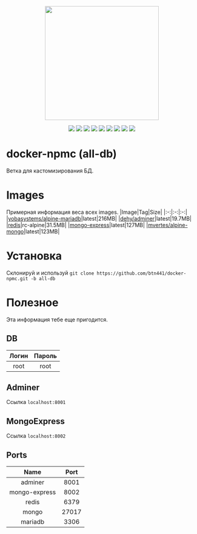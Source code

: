 <p align="center">
  <img src="https://raw.githubusercontent.com/btn441/docker-npmc/mariadb/banner.png" width="300"/>
</p>
<p align="center">
  <a href="https://rocketfirm.com"><img src="https://img.shields.io/badge/rocketfirm-site-red"/></a>
  <img src="https://img.shields.io/github/license/btn441/docker-npmc"/>
  <img src="https://img.shields.io/github/repo-size/btn441/docker-npmc"/>
  <img src="https://img.shields.io/badge/docker--compose-v3.7-blueviolet"/>
  <img src="https://img.shields.io/badge/mariadb-alpine-blueviolet"/>
  <img src="https://img.shields.io/badge/mongo-alpine-blueviolet"/>
  <img src="https://img.shields.io/badge/redis-alpine-blueviolet"/>
  <img src="https://img.shields.io/badge/adminer-alpine-blueviolet"/>
  <img src="https://img.shields.io/badge/mongo--express-latest-blueviolet"/>
</p>

# docker-npmc (all-db)
Ветка для кастомизирования БД.

# Images
Примерная информация веса всех images.
|Image|Tag|Size|
|:-:|:-:|:-:|
|[yobasystems/alpine-mariadb](https://hub.docker.com/r/yobasystems/alpine-mariadb)|latest|216MB|
|[dehy/adminer](https://hub.docker.com/r/dehy/adminer)|latest|19.7MB|
|[redis](https://hub.docker.com/_/redis)|rc-alpine|31.5MB|
|[mongo-express](https://hub.docker.com/_/mongo-express)|latest|127MB|
|[mvertes/alpine-mongo](https://hub.docker.com/r/mvertes/alpine-mongo)|latest|123MB|

# Установка
Склонируй и используй ```git clone https://github.com/btn441/docker-npmc.git -b all-db```

# Полезное
Эта информация тебе еще пригодится.
## DB
|Логин|Пароль|
|:-:|:-:|
|root|root|

## Adminer
Ссылка ```localhost:8001```

## MongoExpress
Ссылка ```localhost:8002```

## Ports
|Name|Port|
|:-:|:-:|
|adminer|8001|
|mongo-express|8002|
|redis|6379|
|mongo|27017|
|mariadb|3306|
